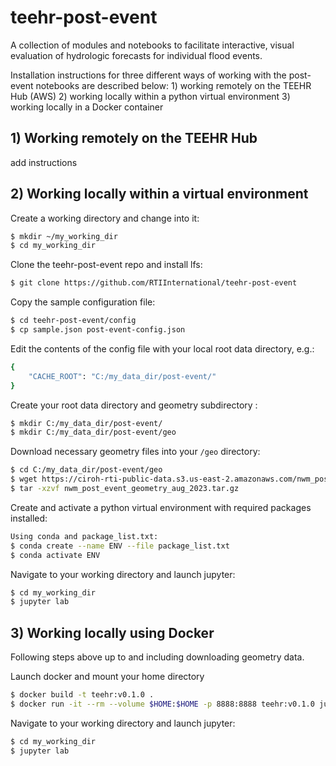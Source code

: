 # teehr-post-event
A collection of modules and notebooks to facilitate interactive, visual evaluation of hydrologic forecasts for individual flood events.  

Installation instructions for three different ways of working with the post-event notebooks are described below:  1) working remotely on the TEEHR Hub (AWS) 2) working locally within a python virtual environment  3) working locally in a Docker container



## 1) Working remotely on the TEEHR Hub
add instructions   


## 2) Working locally within a virtual environment

Create a working directory and change into it:  
```bash
$ mkdir ~/my_working_dir  
$ cd my_working_dir
```
Clone the teehr-post-event repo and install lfs:
```bash
$ git clone https://github.com/RTIInternational/teehr-post-event
```
Copy the sample configuration file:
```bash
$ cd teehr-post-event/config
$ cp sample.json post-event-config.json
```
Edit the contents of the config file with your local root data directory, e.g.:
```bash
{
    "CACHE_ROOT": "C:/my_data_dir/post-event/"
}
```
Create your root data directory and geometry subdirectory :
```bash
$ mkdir C:/my_data_dir/post-event/
$ mkdir C:/my_data_dir/post-event/geo
```
Download necessary geometry files into your ```/geo``` directory: 
```bash
$ cd C:/my_data_dir/post-event/geo
$ wget https://ciroh-rti-public-data.s3.us-east-2.amazonaws.com/nwm_post_event_geometry_aug_2023.tar.gz -O nwm_post_event_geometry_aug_2023.tar.gz
$ tar -xzvf nwm_post_event_geometry_aug_2023.tar.gz
```
Create and activate a python virtual environment with required packages installed:
```bash
Using conda and package_list.txt:
$ conda create --name ENV --file package_list.txt
$ conda activate ENV
```
Navigate to your working directory and launch jupyter:
```bash
$ cd my_working_dir
$ jupyter lab
```
## 3) Working locally using Docker
Following steps above up to and including downloading geometry data.

Launch docker and mount your home directory
```bash
$ docker build -t teehr:v0.1.0 .
$ docker run -it --rm --volume $HOME:$HOME -p 8888:8888 teehr:v0.1.0 jupyter lab --ip 0.0.0.0 $HOME
```
Navigate to your working directory and launch jupyter:
```bash
$ cd my_working_dir
$ jupyter lab
```
